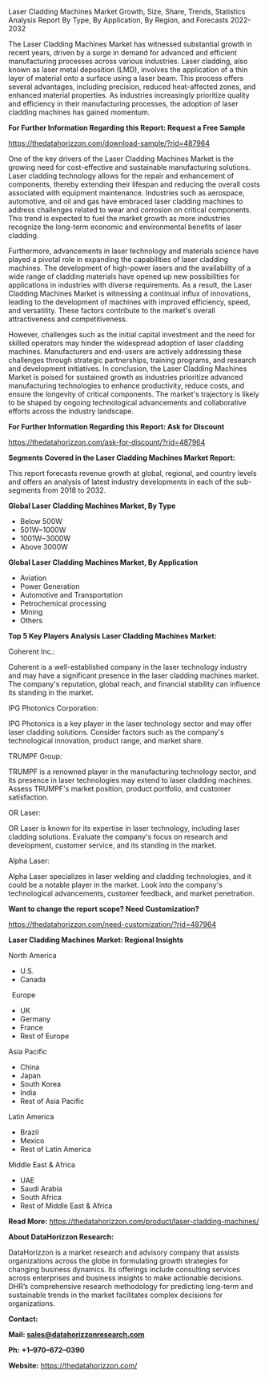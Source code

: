 ﻿Laser Cladding Machines Market Growth, Size, Share, Trends, Statistics Analysis Report By Type, By Application, By Region, and Forecasts 2022-2032

The Laser Cladding Machines Market has witnessed substantial growth in recent years, driven by a surge in demand for advanced and efficient manufacturing processes across various industries. Laser cladding, also known as laser metal deposition (LMD), involves the application of a thin layer of material onto a surface using a laser beam. This process offers several advantages, including precision, reduced heat-affected zones, and enhanced material properties. As industries increasingly prioritize quality and efficiency in their manufacturing processes, the adoption of laser cladding machines has gained momentum.

**For Further Information Regarding this Report: Request a Free Sample**	

<https://thedatahorizzon.com/download-sample/?rid=487964>

One of the key drivers of the Laser Cladding Machines Market is the growing need for cost-effective and sustainable manufacturing solutions. Laser cladding technology allows for the repair and enhancement of components, thereby extending their lifespan and reducing the overall costs associated with equipment maintenance. Industries such as aerospace, automotive, and oil and gas have embraced laser cladding machines to address challenges related to wear and corrosion on critical components. This trend is expected to fuel the market growth as more industries recognize the long-term economic and environmental benefits of laser cladding.

Furthermore, advancements in laser technology and materials science have played a pivotal role in expanding the capabilities of laser cladding machines. The development of high-power lasers and the availability of a wide range of cladding materials have opened up new possibilities for applications in industries with diverse requirements. As a result, the Laser Cladding Machines Market is witnessing a continual influx of innovations, leading to the development of machines with improved efficiency, speed, and versatility. These factors contribute to the market's overall attractiveness and competitiveness.

However, challenges such as the initial capital investment and the need for skilled operators may hinder the widespread adoption of laser cladding machines. Manufacturers and end-users are actively addressing these challenges through strategic partnerships, training programs, and research and development initiatives. In conclusion, the Laser Cladding Machines Market is poised for sustained growth as industries prioritize advanced manufacturing technologies to enhance productivity, reduce costs, and ensure the longevity of critical components. The market's trajectory is likely to be shaped by ongoing technological advancements and collaborative efforts across the industry landscape.

**For Further Information Regarding this Report: Ask for Discount**	

<https://thedatahorizzon.com/ask-for-discount/?rid=487964>

**Segments Covered in the Laser Cladding Machines Market Report:**

This report forecasts revenue growth at global, regional, and country levels and offers an analysis of latest industry developments in each of the sub-segments from 2018 to 2032.

**Global Laser Cladding Machines Market, By Type**

- Below 500W
- 501W~1000W
- 1001W~3000W
- Above 3000W

**Global Laser Cladding Machines Market, By Application**

- Aviation
- Power Generation
- Automotive and Transportation
- Petrochemical processing
- Mining
- Others

**Top 5 Key Players Analysis Laser Cladding Machines Market:**

Coherent Inc.:

Coherent is a well-established company in the laser technology industry and may have a significant presence in the laser cladding machines market. The company's reputation, global reach, and financial stability can influence its standing in the market.

IPG Photonics Corporation:

IPG Photonics is a key player in the laser technology sector and may offer laser cladding solutions. Consider factors such as the company's technological innovation, product range, and market share.

TRUMPF Group:

TRUMPF is a renowned player in the manufacturing technology sector, and its presence in laser technologies may extend to laser cladding machines. Assess TRUMPF's market position, product portfolio, and customer satisfaction.

OR Laser:

OR Laser is known for its expertise in laser technology, including laser cladding solutions. Evaluate the company's focus on research and development, customer service, and its standing in the market.

Alpha Laser:

Alpha Laser specializes in laser welding and cladding technologies, and it could be a notable player in the market. Look into the company's technological advancements, customer feedback, and market penetration.

**Want to change the report scope? Need Customization?**

<https://thedatahorizzon.com/need-customization/?rid=487964>

**Laser Cladding Machines Market: Regional Insights**

North America

- U.S.
- Canada

` `Europe

- UK
- Germany
- France
- Rest of Europe

Asia Pacific	

- China
- Japan
- South Korea
- India
- Rest of Asia Pacific

Latin America

- Brazil
- Mexico
- Rest of Latin America

Middle East & Africa

- UAE
- Saudi Arabia
- South Africa
- Rest of Middle East & Africa

**Read More:** <https://thedatahorizzon.com/product/laser-cladding-machines/>

**About DataHorizzon Research:**

DataHorizzon is a market research and advisory company that assists organizations across the globe in formulating growth strategies for changing business dynamics. Its offerings include consulting services across enterprises and business insights to make actionable decisions. DHR’s comprehensive research methodology for predicting long-term and sustainable trends in the market facilitates complex decisions for organizations.

**Contact:**

**Mail: <sales@datahorizzonresearch.com>**

**Ph:** **+1–970–672–0390**

**Website:** <https://thedatahorizzon.com/>

